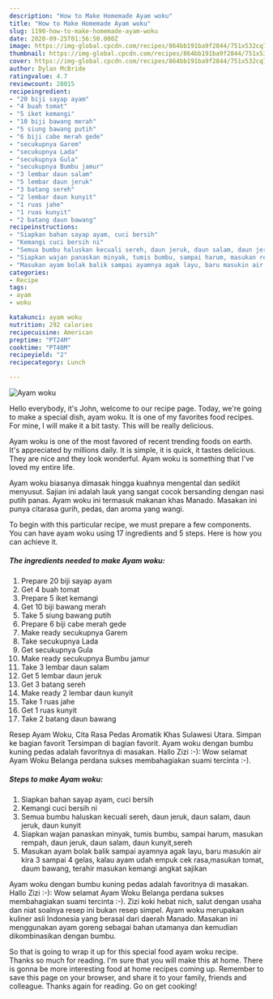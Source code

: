 ```yaml
---
description: "How to Make Homemade Ayam woku"
title: "How to Make Homemade Ayam woku"
slug: 1190-how-to-make-homemade-ayam-woku
date: 2020-09-25T01:56:50.000Z
image: https://img-global.cpcdn.com/recipes/864bb191ba9f2844/751x532cq70/ayam-woku-foto-resep-utama.jpg
thumbnail: https://img-global.cpcdn.com/recipes/864bb191ba9f2844/751x532cq70/ayam-woku-foto-resep-utama.jpg
cover: https://img-global.cpcdn.com/recipes/864bb191ba9f2844/751x532cq70/ayam-woku-foto-resep-utama.jpg
author: Dylan McBride
ratingvalue: 4.7
reviewcount: 28015
recipeingredient:
- "20 biji sayap ayam"
- "4 buah tomat"
- "5 iket kemangi"
- "10 biji bawang merah"
- "5 siung bawang putih"
- "6 biji cabe merah gede"
- "secukupnya Garem"
- "secukupnya Lada"
- "secukupnya Gula"
- "secukupnya Bumbu jamur"
- "3 lembar daun salam"
- "5 lembar daun jeruk"
- "3 batang sereh"
- "2 lembar daun kunyit"
- "1 ruas jahe"
- "1 ruas kunyit"
- "2 batang daun bawang"
recipeinstructions:
- "Siapkan bahan sayap ayam, cuci bersih"
- "Kemangi cuci bersih ni"
- "Semua bumbu haluskan kecuali sereh, daun jeruk, daun salam, daun jeruk, daun kunyit"
- "Siapkan wajan panaskan minyak, tumis bumbu, sampai harum, masukan rempah, daun jeruk, daun salam, daun kunyit,sereh"
- "Masukan ayam bolak balik sampai ayamnya agak layu, baru masukin air kira 3 sampai 4 gelas, kalau ayam udah empuk cek rasa,masukan tomat, daum bawang, terahir masukan kemangi angkat sajikan"
categories:
- Recipe
tags:
- ayam
- woku

katakunci: ayam woku 
nutrition: 292 calories
recipecuisine: American
preptime: "PT24M"
cooktime: "PT40M"
recipeyield: "2"
recipecategory: Lunch

---
```



![Ayam woku](https://img-global.cpcdn.com/recipes/864bb191ba9f2844/751x532cq70/ayam-woku-foto-resep-utama.jpg)

Hello everybody, it's John, welcome to our recipe page. Today, we're going to make a special dish, ayam woku. It is one of my favorites food recipes. For mine, I will make it a bit tasty. This will be really delicious.

Ayam woku is one of the most favored of recent trending foods on earth. It's appreciated by millions daily. It is simple, it is quick, it tastes delicious. They are nice and they look wonderful. Ayam woku is something that I've loved my entire life.

Ayam woku biasanya dimasak hingga kuahnya mengental dan sedikit menyusut. Sajian ini adalah lauk yang sangat cocok bersanding dengan nasi putih panas. Ayam woku ini termasuk makanan khas Manado. Masakan ini punya citarasa gurih, pedas, dan aroma yang wangi.


To begin with this particular recipe, we must prepare a few components. You can have ayam woku using 17 ingredients and 5 steps. Here is how you can achieve it.

<!--inarticleads1-->

##### The ingredients needed to make Ayam woku:

1. Prepare 20 biji sayap ayam
1. Get 4 buah tomat
1. Prepare 5 iket kemangi
1. Get 10 biji bawang merah
1. Take 5 siung bawang putih
1. Prepare 6 biji cabe merah gede
1. Make ready secukupnya Garem
1. Take secukupnya Lada
1. Get secukupnya Gula
1. Make ready secukupnya Bumbu jamur
1. Take 3 lembar daun salam
1. Get 5 lembar daun jeruk
1. Get 3 batang sereh
1. Make ready 2 lembar daun kunyit
1. Take 1 ruas jahe
1. Get 1 ruas kunyit
1. Take 2 batang daun bawang


Resep Ayam Woku, Cita Rasa Pedas Aromatik Khas Sulawesi Utara. Simpan ke bagian favorit Tersimpan di bagian favorit. Ayam woku dengan bumbu kuning pedas adalah favoritnya di masakan. Hallo Zizi :-): Wow selamat Ayam Woku Belanga perdana sukses membahagiakan suami tercinta :-). 

<!--inarticleads2-->

##### Steps to make Ayam woku:

1. Siapkan bahan sayap ayam, cuci bersih
1. Kemangi cuci bersih ni
1. Semua bumbu haluskan kecuali sereh, daun jeruk, daun salam, daun jeruk, daun kunyit
1. Siapkan wajan panaskan minyak, tumis bumbu, sampai harum, masukan rempah, daun jeruk, daun salam, daun kunyit,sereh
1. Masukan ayam bolak balik sampai ayamnya agak layu, baru masukin air kira 3 sampai 4 gelas, kalau ayam udah empuk cek rasa,masukan tomat, daum bawang, terahir masukan kemangi angkat sajikan


Ayam woku dengan bumbu kuning pedas adalah favoritnya di masakan. Hallo Zizi :-): Wow selamat Ayam Woku Belanga perdana sukses membahagiakan suami tercinta :-). Zizi koki hebat nich, salut dengan usaha dan niat soalnya resep ini bukan resep simpel. Ayam woku merupakan kuliner asli Indonesia yang berasal dari daerah Manado. Masakan ini menggunakan ayam goreng sebagai bahan utamanya dan kemudian dikombinasikan dengan bumbu. 

So that is going to wrap it up for this special food ayam woku recipe. Thanks so much for reading. I'm sure that you will make this at home. There is gonna be more interesting food at home recipes coming up. Remember to save this page on your browser, and share it to your family, friends and colleague. Thanks again for reading. Go on get cooking!

